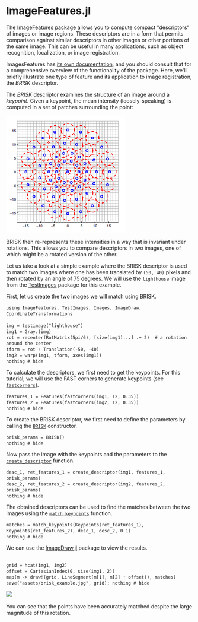 # ImageFeatures.jl

The [ImageFeatures package](https://github.com/JuliaImages/ImageFeatures.jl)
allows you to compute compact "descriptors" of images or image regions.  These
descriptors are in a form that permits comparison against similar
descriptors in other images or other portions of the same image. This
can be useful in many applications, such as object recognition,
localization, or image registration.

ImagesFeatures has [its own documentation](https://juliaimages.org/ImageFeatures.jl/stable), and you should consult that for a comprehensive overview of the functionality of the package. Here, we'll briefly illustrate one type of feature and its application to image registration, the *BRISK* descriptor.

The *BRISK* descriptor examines the structure of an image around a
*keypoint*. Given a keypoint, the mean intensity (loosely-speaking) is
computed in a set of patches surrounding the point:

![BRISK Sampling Pattern](assets/brisk_pattern.png)

BRISK then re-represents these intensities in a way that is invariant
under rotations. This allows you to compare descriptors in two images,
one of which might be a rotated version of the other.

Let us take a look at a simple example where the BRISK descriptor is
used to match two images where one has been translated by `(50, 40)`
pixels and then rotated by an angle of 75 degrees. We will use the
`lighthouse` image from the
[TestImages](https://github.com/JuliaImages/TestImages.jl) package for
this example.

First, let us create the two images we will match using BRISK.

```@example 3
using ImageFeatures, TestImages, Images, ImageDraw, CoordinateTransformations

img = testimage("lighthouse")
img1 = Gray.(img)
rot = recenter(RotMatrix(5pi/6), [size(img1)...] .÷ 2)  # a rotation around the center
tform = rot ∘ Translation(-50, -40)
img2 = warp(img1, tform, axes(img1))
nothing # hide
```

To calculate the descriptors, we first need to get the keypoints. For this tutorial, we will use the FAST corners to generate keypoints (see [`fastcorners`](@ref)).

```@example 3
features_1 = Features(fastcorners(img1, 12, 0.35))
features_2 = Features(fastcorners(img2, 12, 0.35))
nothing # hide
```

To create the BRISK descriptor, we first need to define the parameters by calling the [`BRISK`](@ref) constructor.

```@example 3
brisk_params = BRISK()
nothing # hide
```

Now pass the image with the keypoints and the parameters to the [`create_descriptor`](@ref) function.

```@example 3
desc_1, ret_features_1 = create_descriptor(img1, features_1, brisk_params)
desc_2, ret_features_2 = create_descriptor(img2, features_2, brisk_params)
nothing # hide
```

The obtained descriptors can be used to find the matches between the two images using the [`match_keypoints`](@ref) function.

```@example 3
matches = match_keypoints(Keypoints(ret_features_1), Keypoints(ret_features_2), desc_1, desc_2, 0.1)
nothing # hide
```

We can use the [ImageDraw.jl](https://github.com/JuliaImages/ImageDraw.jl) package to view the results.

```@example 3

grid = hcat(img1, img2)
offset = CartesianIndex(0, size(img1, 2))
map(m -> draw!(grid, LineSegment(m[1], m[2] + offset)), matches)
save("assets/brisk_example.jpg", grid); nothing # hide

```

![](assets/brisk_example.jpg)

You can see that the points have been accurately matched despite the
large magnitude of this rotation.
